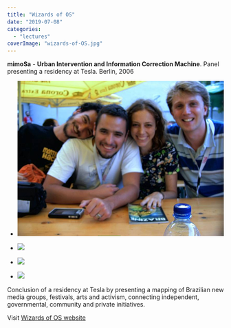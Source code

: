 ```yaml
---
title: "Wizards of OS"
date: "2019-07-08"
categories: 
  - "lectures"
coverImage: "wizards-of-OS.jpg"
---
```


**mimoSa** - **Urban Intervention and Information Correction Machine**. Panel presenting a residency at Tesla. Berlin, 2006

- [![](images/wizards-of-OS.jpg)](https://thisismyart.eratudomato.online/wp-content/uploads/sites/11/2019/07/wizards-of-OS.jpg)
    
- [![](images/berlin1-1024x768.jpg)](https://thisismyart.eratudomato.online/wp-content/uploads/sites/11/2019/07/berlin1-1024x768.jpg)
    
- [![](images/berlin2-1024x768.jpg)](https://thisismyart.eratudomato.online/wp-content/uploads/sites/11/2019/07/berlin2-1024x768.jpg)
    
- [![](images/berlin3-1024x768.jpg)](https://thisismyart.eratudomato.online/wp-content/uploads/sites/11/2019/07/berlin3-1024x768.jpg)
    

Conclusion of a residency at Tesla by presenting a mapping of Brazilian new media groups, festivals, arts and activism, connecting independent, governmental, community and private initiatives.

Visit [Wizards of OS website](http://www.wizards-of-os.org/programm/specials/mimosa.html)
